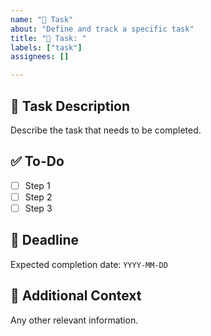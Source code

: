 ```yaml
---
name: "📌 Task"
about: "Define and track a specific task"
title: "📌 Task: "
labels: ["task"]
assignees: []

---
```


## 📌 Task Description
Describe the task that needs to be completed.

## ✅ To-Do
- [ ] Step 1
- [ ] Step 2
- [ ] Step 3

## 📆 Deadline
Expected completion date: `YYYY-MM-DD`

## 📌 Additional Context
Any other relevant information.
